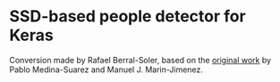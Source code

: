 SSD-based people detector for Keras
===================================

Conversion made by Rafael Berral-Soler, based on the [original work](https://github.com/AVAuco/ssd_people)
 by Pablo Medina-Suarez and Manuel J. Marin-Jimenez.

